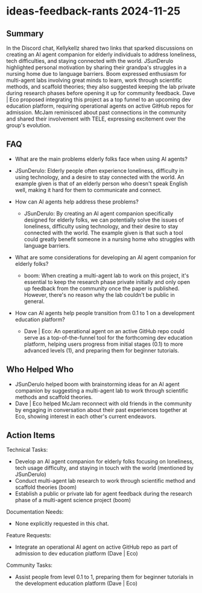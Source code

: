 # ideas-feedback-rants 2024-11-25

## Summary

In the Discord chat, Kellykellz shared two links that sparked discussions on creating an AI agent companion for elderly individuals to address loneliness, tech difficulties, and staying connected with the world. JSunDerulo highlighted personal motivation by sharing their grandpa's struggles in a nursing home due to language barriers. Boom expressed enthusiasm for multi-agent labs involving great minds to learn, work through scientific methods, and scaffold theories; they also suggested keeping the lab private during research phases before opening it up for community feedback. Dave | Eco proposed integrating this project as a top funnel to an upcoming dev education platform, requiring operational agents on active GitHub repos for admission. McJam reminisced about past connections in the community and shared their involvement with TELE, expressing excitement over the group's evolution.

## FAQ

- What are the main problems elderly folks face when using AI agents?
- JSunDerulo: Elderly people often experience loneliness, difficulty in using technology, and a desire to stay connected with the world. An example given is that of an elderly person who doesn't speak English well, making it hard for them to communicate and connect.

- How can AI agents help address these problems?

    - JSunDerulo: By creating an AI agent companion specifically designed for elderly folks, we can potentially solve the issues of loneliness, difficulty using technology, and their desire to stay connected with the world. The example given is that such a tool could greatly benefit someone in a nursing home who struggles with language barriers.

- What are some considerations for developing an AI agent companion for elderly folks?

    - boom: When creating a multi-agent lab to work on this project, it's essential to keep the research phase private initially and only open up feedback from the community once the paper is published. However, there's no reason why the lab couldn't be public in general.

- How can AI agents help people transition from 0.1 to 1 on a development education platform?
    - Dave | Eco: An operational agent on an active GitHub repo could serve as a top-of-the-funnel tool for the forthcoming dev education platform, helping users progress from initial stages (0.1) to more advanced levels (1), and preparing them for beginner tutorials.

## Who Helped Who

- JSunDerulo helped boom with brainstorming ideas for an AI agent companion by suggesting a multi-agent lab to work through scientific methods and scaffold theories.
- Dave | Eco helped McJam reconnect with old friends in the community by engaging in conversation about their past experiences together at Eco, showing interest in each other's current endeavors.

## Action Items

Technical Tasks:

- Develop an AI agent companion for elderly folks focusing on loneliness, tech usage difficulty, and staying in touch with the world (mentioned by JSunDerulo)
- Conduct multi-agent lab research to work through scientific method and scaffold theories (boom)
- Establish a public or private lab for agent feedback during the research phase of a multi-agent science project (boom)

Documentation Needs:

- None explicitly requested in this chat.

Feature Requests:

- Integrate an operational AI agent on active GitHub repo as part of admission to dev education platform (Dave | Eco)

Community Tasks:

- Assist people from level 0.1 to 1, preparing them for beginner tutorials in the development education platform (Dave | Eco)
